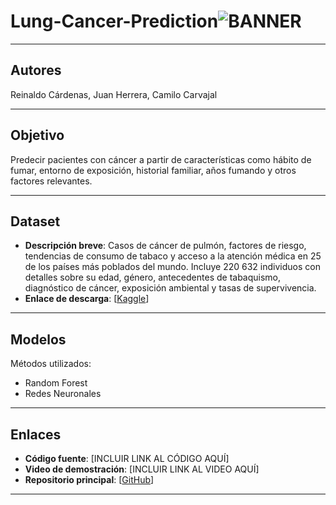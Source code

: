 # Lung-Cancer-Prediction![BANNER](https://github.com/user-attachments/assets/d7484033-4255-4f05-b276-1cc0b96d965d)
---

## Autores
Reinaldo Cárdenas, Juan Herrera, Camilo Carvajal

---

## Objetivo
Predecir pacientes con cáncer a partir de características como hábito de fumar, entorno de exposición, historial familiar, años fumando y otros factores relevantes.

---

## Dataset
- **Descripción breve**: Casos de cáncer de pulmón, factores de riesgo, tendencias de consumo de tabaco y acceso a la atención médica en 25 de los países más poblados del mundo. Incluye 220 632 individuos con detalles sobre su edad, género, antecedentes de tabaquismo, diagnóstico de cáncer, exposición ambiental y tasas de supervivencia.
- **Enlace de descarga**: [[Kaggle](https://www.kaggle.com/datasets/ankushpanday1/lung-cancer-risk-and-trends-across-25-countries/data)]

---

## Modelos
Métodos utilizados:
- Random Forest
- Redes Neuronales

---

## Enlaces
- **Código fuente**: [INCLUIR LINK AL CÓDIGO AQUÍ]
- **Video de demostración**: [INCLUIR LINK AL VIDEO AQUÍ]
- **Repositorio principal**: [[GitHub](https://github.com/reinaldocardenas23/Lung-Cancer-Prediction)]

---
